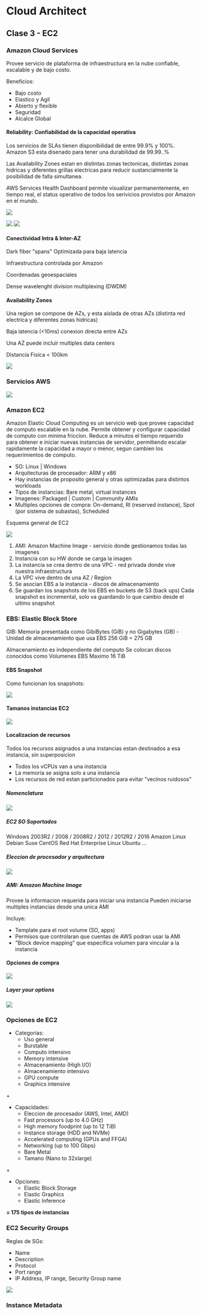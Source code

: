 # Cloud Architect
## Clase 3 - EC2

### Amazon Cloud Services
Provee servicio de plataforma de infraestructura en la nube confiable, escalable y de bajo costo.

Beneficios:
- Bajo costo
- Elastico y Agil
- Abierto y flexible
- Seguridad
- Alcalce Global

#### Reliability: Confiabilidad de la capacidad operativa

Los servicios de SLAs tienen disponibilidad de entre 99.9% y 100%. Amazon S3 esta disenado para tener una durabilidad de 99.99..%

Las Availability Zones estan en distintas zonas tectonicas, distintas zonas hidricas y diferentes grillas electricas para reducir sustancialmente la posibilidad de falla simultanea.

AWS Services Health Dashboard permite visualizar permanentemente, en tiempo real, el status operativo de todos los serivicios provistos por Amazon en el mundo.

![](images/c3/03-EC2/service-health-dashboard.png)

![](images/c3/03-EC2/reliability.png)
![](images/c3/03-EC2/cloudfront-pop.png)

#### Conectividad Intra & Inter-AZ
Dark fiber "spans"
Optimizada para baja latencia

Infraestructura controlada por Amazon

Coordenadas geoespaciales

Dense wavelenght division multiplexing (DWDM)

#### Availability Zones

Una region se compone de AZs, y esta aislada de otras AZs (distinta red electrica y diferentes zonas hidricas)

Baja latencia (<10ms) conexion directa entre AZs

Una AZ puede incluir multiples data centers

Distancia Fisica < 100km

![](images/c3/03-EC2/azs.png)

### Servicios AWS

![](images/c3/03-EC2/servicios-aws.png)

### Amazon EC2

Amazon Elastic Cloud Computing es un servicio web que provee capacidad de computo escalable en la nube. Permite obtener y configurar capacidad de computo con minima friccion. Reduce a minutos el tiempo requerido para obtener e iniciar nuevas instancias de servidor, permitiendo escalar rapidamente la capacidad a mayor o menor, segun cambien los requerimientos de computo.


- SO: Linux | Windows
- Arquitecturas de procesador: ARM y x86
- Hay instancias de proposito general y otras optimizadas para distintos workloads
- Tipos de instancias: Bare metal, virtual instances
- Imagenes: Packaged | Custom | Community AMIs
- Multiples opciones de compra: On-demand, RI (reserved instance), Spot (por sistema de subastas), Scheduled

Esquema general de EC2

![](images/c3/03-EC2/ec2-schema.png)

1. AMI: Amazon Machine Image - servicio donde gestionamos todas las imagenes
2. Instancia con su HW donde se carga la imagen
3. La instancia se crea dentro de una VPC - red privada donde vive nuestra infraestructura
4. La VPC vive dentro de una AZ / Region
5. Se asocian EBS a la instancia - discos de almacenamiento
6. Se guardan los snapshots de los EBS en buckets de S3 (back ups) Cada snapshot es incremental, solo va guardando lo que cambio desde el ultimo snapshot

### EBS: Elastic Block Store

GIB: Memoria presentada como GibiBytes (GiB) y no Gigabytes (GB) - Unidad de almacenamiento que usa EBS
256 GiB = 275 GB

Almacenamiento es independiente del computo
Se colocan discos conocidos como Volumenes EBS
Maximo 16 TiB

#### EBS Snapshot
Como funcionan los snapshots:

![](images/c3/03-EC2/ebs-snapshot.png)

#### Tamanos instancias EC2
![](images/c3/03-EC2/ec2-sizes.png)

#### Localizacion de recursos
Todos los recursos asignados a una instancias estan destinados a esa instancia, sin superposicion
- Todos los vCPUs van a una instancia
- La memoria se asigna solo a una instancia
- Los recursos de red estan particionados para evitar "vecinos ruidosos"

##### Nomenclatura
![](images/c3/03-EC2/nomenclatura.png)

##### EC2 SO Soportados
Windows 2003R2 / 2008 / 2008R2 / 2012 / 2012R2 / 2016
Amazon Linux
Debian
Suse
CentOS
Red Hat Enterprise Linux
Ubuntu
...

##### Eleccion de procesador y arquitectura
![](images/c3/03-EC2/processor.png)

##### AMI: Amazon Machine Image
Provee la informacion requerida para iniciar una instancia
Pueden iniciarse multiples instancias desde una unica AMI

Incluye:
- Template para el root volume (SO, apps)
- Permisos que controlaran que cuentas de AWS podran usar la AMI
- "Block device mapping" que especifica volumen para vincular a la instancia

#### Opciones de compra
![](images/c3/03-EC2/opciones-compra.png)

##### Layer your options
![](images/c3/03-EC2/layer-options.png)

### Opciones de EC2

- Categorias:
    - Uso general
    - Burstable
    - Computo intensivo
    - Memory intensive
    - Almacenamiento (High I/O)
    - Almacenamiento intensivo
    - GPU compute
    - Graphics intensive

\+
- Capacidades:
    - Eleccion de procesador (AWS, Intel, AMD)
    - Fast processors (up to 4.0 GHz)
    - High memory foodprint (up to 12 TiB)
    - Instance storage (HDD and NVMe)
    - Accelerated computing (GPUs and FFGA)
    - Networking (up to 100 Gbps)
    - Bare Metal
    - Tamano (Nano to 32xlarge)

\+
- Opciones:
    - Elastic Block Storage
    - Elastic Graphics
    - Elastic Inference
 
**\= 175 tipos de instancias**

### EC2 Security Groups
Reglas de SGs:
- Name
- Description
- Protocol
- Port range
- IP Address, IP range, Security Group name

![](images/c3/03-EC2/security-groups.png)

### Instance Metadata
